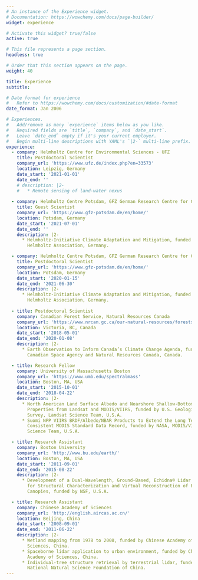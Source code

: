 ```yaml
---
# An instance of the Experience widget.
# Documentation: https://wowchemy.com/docs/page-builder/
widget: experience

# Activate this widget? true/false
active: true

# This file represents a page section.
headless: true

# Order that this section appears on the page.
weight: 40

title: Experience
subtitle:

# Date format for experience
#   Refer to https://wowchemy.com/docs/customization/#date-format
date_format: Jan 2006

# Experiences.
#   Add/remove as many `experience` items below as you like.
#   Required fields are `title`, `company`, and `date_start`.
#   Leave `date_end` empty if it's your current employer.
#   Begin multi-line descriptions with YAML's `|2-` multi-line prefix.
experience:
  - company: Helmholtz Centre for Environmental Sciences - UFZ
    title: Postdoctoral Scientist
    company_url: 'https://www.ufz.de/index.php?en=33573'
    location: Leipzig, Germany
    date_start: '2021-01-01'
    date_end: ''
    # description: |2-
    #   * Remote sensing of land-water nexus
        
  - company: Helmholtz Centre Potsdam, GFZ German Research Centre for Geosciences
    title: Guest Scientist
    company_url: 'https://www.gfz-potsdam.de/en/home/'
    location: Potsdam, Germany
    date_start: '2021-07-01'
    date_end: ''
    description: |2-
      * Helmholtz-Initiative Climate Adaptation and Mitigation, funded by
        Helmholtz Association, Germany.

  - company: Helmholtz Centre Potsdam, GFZ German Research Centre for Geosciences
    title: Postdoctoral Scientist
    company_url: 'https://www.gfz-potsdam.de/en/home/'
    location: Potsdam, Germany
    date_start: '2020-01-15'
    date_end: '2021-06-30'
    description: |2-
      * Helmholtz-Initiative Climate Adaptation and Mitigation, funded by
        Helmholtz Association, Germany.
  
  - title: Postdoctoral Scientist
    company: Canadian Forest Service, Natural Resources Canada
    company_url: 'https://www.nrcan.gc.ca/our-natural-resources/forests-forestry/the-canadian-forest-service'
    location: Victoria, BC, Canada
    date_start: '2018-05-01'
    date_end: '2020-01-08'
    description: |2-
      * Earth Observation to Inform Canada’s Climate Change Agenda, funded by
        Canadian Space Agency and Natural Resources Canada, Canada.

  - title: Research Fellow
    company: University of Massachusetts Boston
    company_url: 'https://www.umb.edu/spectralmass'
    location: Boston, MA, USA
    date_start: '2015-10-01'
    date_end: '2018-04-22'
    description: |2-
      * North American Land Surface Albedo and Nearshore Shallow-Bottom
        Properties from Landsat and MODIS/VIIRS, funded by U.S. Geological
        Survey, Landsat Science Team, U.S.A.
      * Suomi NPP VIIRS BRDF/Albedo/NBAR Products to Extend the Long Term
        Consistent MODIS Standard Data Record, funded by NASA, MODIS/VIIRS
        Science Team, U.S.A.

  - title: Research Assistant
    company: Boston University
    company_url: 'http://www.bu.edu/earth/'
    location: Boston, MA, USA
    date_start: '2011-09-01'
    date_end: '2015-08-22'
    description: |2-
      * Development of a Dual-Wavelength, Ground-Based, Echidna® Lidar (DWEL)
        for Structural Characterization and Virtual Reconstruction of Forest
        Canopies, funded by NSF, U.S.A.

  - title: Research Assistant
    company: Chinese Academy of Sciences
    company_url: 'http://english.aircas.ac.cn/'
    location: Beijing, China
    date_start: '2008-09-01'
    date_end: '2011-06-22'
    description: |2-
      * Wetland mapping from 1978 to 2008, funded by Chinese Academy of
        Sciences, China. 
      * Spaceborne lidar application to urban environment, funded by Chinese
        Academy of Sciences, China.
      * Individual-tree structure retrieval by terrestrial lidar, funded by
        National Natural Science Foundation of China.
---
```

